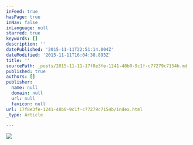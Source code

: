 ```yaml
---
inFeed: true
hasPage: true
inNav: false
inLanguage: null
starred: true
keywords: []
description: ''
datePublished: '2015-11-11T22:51:14.004Z'
dateModified: '2015-11-11T16:04:38.895Z'
title: ''
sourcePath: _posts/2015-11-11-17f8e3fe-1241-48b0-9c1f-c77279c7154b.md
published: true
authors: []
publisher:
  name: null
  domain: null
  url: null
  favicon: null
url: 17f8e3fe-1241-48b0-9c1f-c77279c7154b/index.html
_type: Article

---
```

![](https://the-grid-user-content.s3-us-west-2.amazonaws.com/c4530b06-d8e8-41d5-801a-472d2c9c386a.JPG)